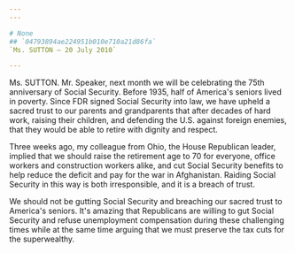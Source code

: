 ```yaml
---
---

# None
## `04793894ae224951b010e710a21d86fa`
`Ms. SUTTON — 20 July 2010`

---
```



Ms. SUTTON. Mr. Speaker, next month we will be celebrating the 75th 
anniversary of Social Security. Before 1935, half of America's seniors 
lived in poverty. Since FDR signed Social Security into law, we have 
upheld a sacred trust to our parents and grandparents that after 
decades of hard work, raising their children, and defending the U.S. 
against foreign enemies, that they would be able to retire with dignity 
and respect.

Three weeks ago, my colleague from Ohio, the House Republican leader, 
implied that we should raise the retirement age to 70 for everyone, 
office workers and construction workers alike, and cut Social Security 
benefits to help reduce the deficit and pay for the war in Afghanistan. 
Raiding Social Security in this way is both irresponsible, and it is a 
breach of trust.

We should not be gutting Social Security and breaching our sacred 
trust to America's seniors. It's amazing that Republicans are willing 
to gut Social Security and refuse unemployment compensation during 
these challenging times while at the same time arguing that we must 
preserve the tax cuts for the superwealthy.



